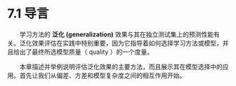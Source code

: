 # 7.1 导言

<style>p{text-indent:2em;2}</style>

学习方法的 **泛化 (generalization)** 效果与其在独立测试集上的预测性能有关。泛化效果评估在实践中特别重要，因为它指导着如何选择学习方法或模型，并且给出了最终所选模型质量（ quality ）的一个度量。

本章描述并举例说明评估泛化效果的主要方法，而且展示其在模型选择中的应用。首先让我们从偏差、方差和模型复杂度之间的相互作用开始。
